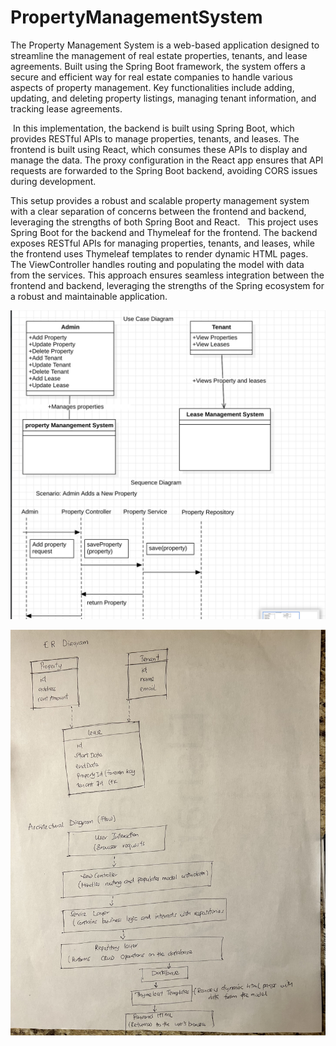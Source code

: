 # PropertyManagementSystem
The Property Management System is a web-based application designed to streamline the management of real estate properties, tenants, and lease agreements. Built using the Spring Boot framework, the system offers a secure and efficient way for real estate companies to handle various aspects of property management. Key functionalities include adding, updating, and deleting property listings, managing tenant information, and tracking lease agreements.  


 In this implementation, the backend is built using Spring Boot, which provides RESTful APIs to manage properties, tenants, and leases. The frontend is built using React, which consumes these APIs to display and manage the data. The proxy configuration in the React app ensures that API requests are forwarded to the Spring Boot backend, avoiding CORS issues during development.

This setup provides a robust and scalable property management system with a clear separation of concerns between the frontend and backend, leveraging the strengths of both Spring Boot and React.
  This project uses Spring Boot for the backend and Thymeleaf for the frontend. The backend exposes RESTful APIs for managing properties, tenants, and leases, while the frontend uses Thymeleaf templates to render dynamic HTML pages. The ViewController handles routing and populating the model with data from the services.
This approach ensures seamless integration between the frontend and backend, leveraging the strengths of the Spring ecosystem for a robust and maintainable application.


![7EC87701-9F86-450D-8A0B-1EAFDFE4C4AD.jpeg](src%2Fmain%2Fjava%2Fmiu%2Fedu%2FSpringSecurity%2Fimages%2F7EC87701-9F86-450D-8A0B-1EAFDFE4C4AD.jpeg)



![IMG_8939.jpg](src%2Fmain%2Fjava%2Fmiu%2Fedu%2FSpringSecurity%2Fimages%2FIMG_8939.jpg)
